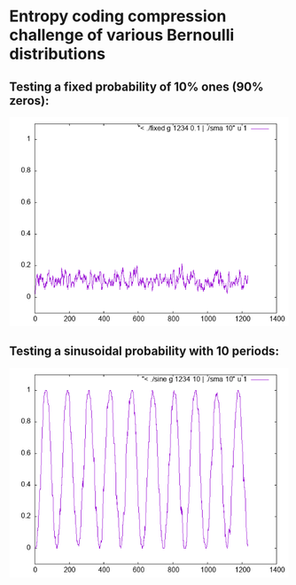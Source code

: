 # Entropy coding compression challenge of various Bernoulli distributions

## Testing a fixed probability of 10% ones (90% zeros):
![./fixed g 1234 0.1 | ./sma 10](fixed.png)

## Testing a sinusoidal probability with 10 periods:
![./sine g 1234 10 | ./sma 10](sine.png)

